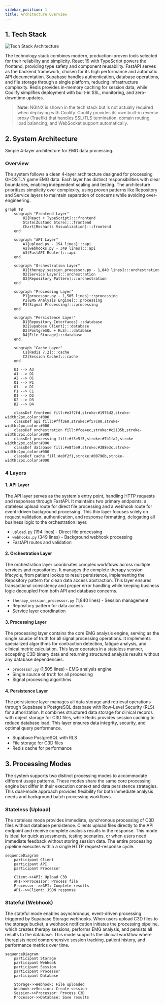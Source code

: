 ```yaml
---
sidebar_position: 1
title: Architecture Overview
---
```


## 1. Tech Stack

![Tech Stack Architecture](./architecture_stack.webp)

The technology stack combines modern, production-proven tools selected for their reliability and simplicity. React 19 with TypeScript powers the frontend, providing type safety and component reusability. FastAPI serves as the backend framework, chosen for its high performance and automatic API documentation. Supabase handles authentication, database operations, and file storage through a single platform, reducing infrastructure complexity. Redis provides in-memory caching for session data, while Coolify simplifies deployment with built-in SSL, monitoring, and zero-downtime updates.

> **Note**: NGINX is shown in the tech stack but is not actually required when deploying with Coolify. Coolify provides its own built-in reverse proxy (Traefik) that handles SSL/TLS termination, domain routing, load balancing, and WebSocket support automatically.

## 2. System Architecture

Simple 4-layer architecture for EMG data processing.

### Overview

The system follows a clean 4-layer architecture designed for processing GHOSTLY game EMG data. Each layer has distinct responsibilities with clear boundaries, enabling independent scaling and testing. The architecture prioritizes simplicity over complexity, using proven patterns like Repository and Service layers to maintain separation of concerns while avoiding over-engineering.

```mermaid
graph TB
    subgraph "Frontend Layer"
        UI[React + TypeScript]:::frontend
        State[Zustand Store]:::frontend
        Chart[Recharts Visualization]:::frontend
    end
    
    subgraph "API Layer"
        A1[upload.py - 194 lines]:::api
        A2[webhooks.py - 349 lines]:::api
        A3[FastAPI Router]:::api
    end
    
    subgraph "Orchestration Layer"
        O1[therapy_session_processor.py - 1,840 lines]:::orchestration
        O2[Service Layer]:::orchestration
        O3[Repository Pattern]:::orchestration
    end
    
    subgraph "Processing Layer"
        P1[processor.py - 1,505 lines]:::processing
        P2[EMG Analysis Engine]:::processing
        P3[Signal Processing]:::processing
    end
    
    subgraph "Persistence Layer"
        D1[Repository Interfaces]:::database
        D2[Supabase Client]:::database
        D3[PostgreSQL + RLS]:::database
        D4[File Storage]:::database
    end
    
    subgraph "Cache Layer"
        C1[Redis 7.2]:::cache
        C2[Session Cache]:::cache
    end
    
    UI --> A3
    A1 --> O1
    A2 --> O1
    O1 --> P1
    O1 --> D1
    P1 --> C1
    D1 --> D2
    D2 --> D3
    D2 --> D4
    
    classDef frontend fill:#e3f2fd,stroke:#1976d2,stroke-width:2px,color:#000
    classDef api fill:#fff3e0,stroke:#f57c00,stroke-width:2px,color:#000
    classDef orchestration fill:#fce4ec,stroke:#c2185b,stroke-width:2px,color:#000
    classDef processing fill:#f3e5f5,stroke:#7b1fa2,stroke-width:2px,color:#000
    classDef database fill:#e8f5e9,stroke:#388e3c,stroke-width:2px,color:#000
    classDef cache fill:#e0f2f1,stroke:#00796b,stroke-width:2px,color:#000
```

### 4 Layers

#### 1. API Layer

The API layer serves as the system's entry point, handling HTTP requests and responses through FastAPI. It maintains two primary endpoints: a stateless upload route for direct file processing and a webhook route for event-driven background processing. This thin layer focuses solely on request validation, authentication, and response formatting, delegating all business logic to the orchestration layer.

- `upload.py` (194 lines) - Direct file processing
- `webhooks.py` (349 lines) - Background webhook processing
- FastAPI routes and validation

#### 2. Orchestration Layer

The orchestration layer coordinates complex workflows across multiple services and repositories. It manages the complete therapy session lifecycle, from patient lookup to result persistence, implementing the Repository pattern for clean data access abstraction. This layer ensures transactional consistency and proper error handling while keeping business logic decoupled from both API and database concerns.

- `therapy_session_processor.py` (1,840 lines) - Session management
- Repository pattern for data access
- Service layer coordination

#### 3. Processing Layer

The processing layer contains the core EMG analysis engine, serving as the single source of truth for all signal processing operations. It implements specialized algorithms for contraction detection, fatigue analysis, and clinical metric calculation. This layer operates in a stateless manner, accepting C3D binary data and returning structured analysis results without any database dependencies.

- `processor.py` (1,505 lines) - EMG analysis engine
- Single source of truth for all processing
- Signal processing algorithms

#### 4. Persistence Layer

The persistence layer manages all data storage and retrieval operations through Supabase's PostgreSQL database with Row-Level Security (RLS) for authorization. It combines structured data storage for clinical records with object storage for C3D files, while Redis provides session caching to reduce database load. This layer ensures data integrity, security, and optimal query performance.

- Supabase PostgreSQL with RLS
- File storage for C3D files
- Redis cache for performance

## 3. Processing Modes

The system supports two distinct processing modes to accommodate different usage patterns. These modes share the same core processing engine but differ in their execution context and data persistence strategies. This dual-mode approach provides flexibility for both immediate analysis needs and background batch processing workflows.

### Stateless (Upload)

The stateless mode provides immediate, synchronous processing of C3D files without database persistence. Clients upload files directly to the API endpoint and receive complete analysis results in the response. This mode is ideal for quick assessments, testing scenarios, or when users need immediate feedback without storing session data. The entire processing pipeline executes within a single HTTP request-response cycle.

```mermaid
sequenceDiagram
    participant Client
    participant API
    participant Processor
    
    Client->>API: Upload C3D
    API->>Processor: Process file
    Processor-->>API: Complete results
    API-->>Client: JSON response
```

### Stateful (Webhook)

The stateful mode enables asynchronous, event-driven processing triggered by Supabase Storage webhooks. When users upload C3D files to the storage bucket, a webhook notification initiates the processing pipeline, which creates therapy sessions, performs EMG analysis, and persists all results to the database. This mode supports the clinical workflow where therapists need comprehensive session tracking, patient history, and performance metrics over time.

```mermaid
sequenceDiagram
    participant Storage
    participant Webhook
    participant Session
    participant Processor
    participant Database
    
    Storage->>Webhook: File uploaded
    Webhook->>Session: Create session
    Session->>Processor: Process C3D
    Processor->>Database: Save results
```
